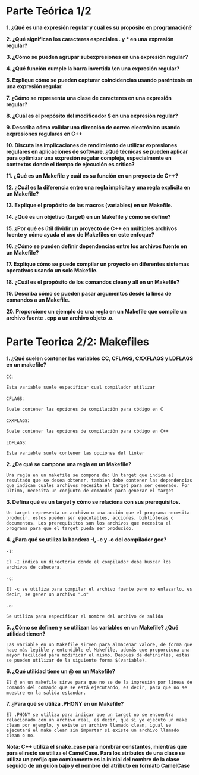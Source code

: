 # Parte Teórica 1/2

**1. ¿Qué es una expresión regular y cuál es su propósito en programación?**



**2. ¿Qué significan los caracteres especiales . y * en una expresión regular?**



**3. ¿Cómo se pueden agrupar subexpresiones en una expresión regular?**  



**4. ¿Qué función cumple la barra invertida \en una expresión regular?**  



**5. Explique cómo se pueden capturar coincidencias usando paréntesis en una expresión regular.**  



**7. ¿Cómo se representa una clase de caracteres en una expresión regular?**  



**8. ¿Cuál es el propósito del modificador \$ en una expresión regular?**  



**9. Describa cómo validar una dirección de correo electrónico usando expresiones regulares en C++**  



**10. Discuta las implicaciones de rendimiento de utilizar expresiones regulares en aplicaciones de software. ¿Qué técnicas se pueden aplicar para optimizar una expresión regular compleja, especialmente en contextos donde el tiempo de ejecución es crítico?**



**11. ¿Qué es un Makefile y cuál es su función en un proyecto de C++?**  



**12. ¿Cuál es la diferencia entre una regla implícita y una regla explícita en un Makefile?**



**13. Explique el propósito de las macros (variables) en un Makefile.**  



**14. ¿Qué es un objetivo (target) en un Makefile y cómo se define?**  



**15. ¿Por qué es útil dividir un proyecto de C++ en múltiples archivos fuente y cómo ayuda el uso de Makefiles en este enfoque?**  



**16. ¿Cómo se pueden definir dependencias entre los archivos fuente en un Makefile?** 



**17. Explique cómo se puede compilar un proyecto en diferentes sistemas operativos usando un solo Makefile.**  



**18. ¿Cuál es el propósito de los comandos clean y all en un Makefile?**  



**19. Describa cómo se pueden pasar argumentos desde la línea de comandos a un Makefile.**  



**20. Proporcione un ejemplo de una regla en un Makefile que compile un archivo fuente . cpp a un archivo objeto .o.**





# Parte Teorica 2/2: Makefiles 


**1. ¿Qué suelen contener las variables CC, CFLAGS, CXXFLAGS y LDFLAGS en un makefile?**

`CC`:

    Esta variable suele especificar cual compilador utilizar

`CFLAGS`:

    Suele contener las opciones de compilación para código en C

`CXXFLAGS`:

    Suele contener las opciones de compilación para código en C++

`LDFLAGS`:

    Esta variable suele contener las opciones del linker 

**2. ¿De qué se compone una regla en un Makefile?**

    Una regla en un makefile se compone de: Un target que indica el resultado que se desea obtener, tambien debe contener las dependencias que indican cuales archivos necesita el target para ser generado. Por último, necesita un conjunto de comandos para generar el target

**3. Defina qué es un target y cómo se relaciona con sus prerequisitos.**

    Un target representa un archivo o una acción que el programa necesita producir, estos pueden ser ejecutables, acciones, bibliotecas o documentos. Los prerequisitos son los archivos que necesita el programa para que el target pueda ser producido. 

**4. ¿Para qué se utiliza la bandera -I, -c y -o del compilador gec?**

`-I`:

    El -I indica un directorio donde el compilador debe buscar los archivos de cabecera.

`-c`:

    El -c se utiliza para compilar el archivo fuente pero no enlazarlo, es decir, se gener un archivo ".o"

`-o`:

    Se utiliza para especificar el nombre del archivo de salida

**5. ¿Cómo se definen y se utilizan las variables en un Makefile? ¿Qué utilidad tienen?**

    Las variable en un Makefile sirven para almacenar valore, de forma que hace más legible y entendible el Makefile, además que proporciona una mayor facilidad para modificar el mismo. Despues de definirlas, estas se pueden utilizar de la siguiente forma $(variable).

**6. ¿Qué utilidad tiene un @ en un Makefile?**

    El @ en un makefile sirve para que no se de la impresión por lineas de comando del comando que se está ejecutando, es decir, para que no se muestre en la salida estandar.

**7. ¿Para qué se utiliza .PHONY en un Makefile?**

    El .PHONY se utiliza para indicar que un target no se encuentra relacionado con un archivo real, es decir, que si yo ejecuto un make clean por ejemplo, y existe un archivo llamado clean, igual se ejecutará el make clean sin importar si existe un archivo llamado clean o no.

**Nota: C++ utiliza el snake_case para nombrar constantes, mientras que para el resto se utiliza el CamelCase. Para los atributos de una clase se utiliza un prefijo que comúnmente es la inicial del nombre de la clase seguido de un guión bajo y el nombre del atributo en formato CamelCase**